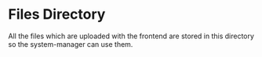 # Files Directory

All the files which are uploaded with the frontend are stored in this directory so the system-manager can use them. 